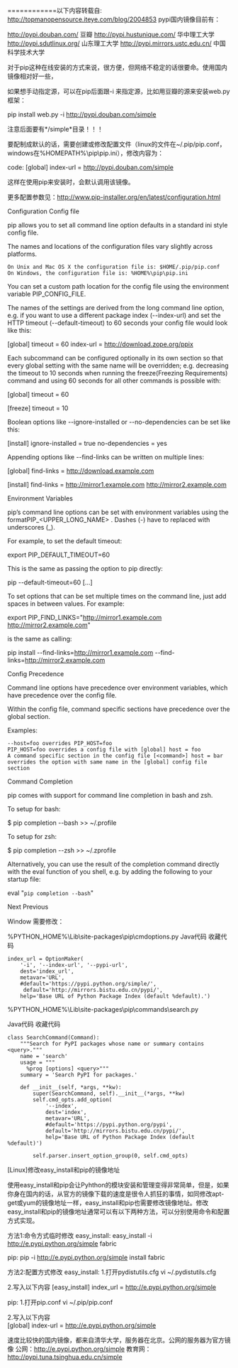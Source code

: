 ============以下内容转载自: http://topmanopensource.iteye.com/blog/2004853
pypi国内镜像目前有：

http://pypi.douban.com/  豆瓣
http://pypi.hustunique.com/  华中理工大学
http://pypi.sdutlinux.org/  山东理工大学
http://pypi.mirrors.ustc.edu.cn/  中国科学技术大学

对于pip这种在线安装的方式来说，很方便，但网络不稳定的话很要命。使用国内镜像相对好一些，

如果想手动指定源，可以在pip后面跟-i 来指定源，比如用豆瓣的源来安装web.py框架：

pip install web.py -i http://pypi.douban.com/simple

注意后面要有*/simple*目录！！！

要配制成默认的话，需要创建或修改配置文件（linux的文件在~/.pip/pip.conf，windows在%HOMEPATH%\pip\pip.ini），修改内容为：

code:
[global]
index-url = http://pypi.douban.com/simple

这样在使用pip来安装时，会默认调用该镜像。

更多配置参数见：http://www.pip-installer.org/en/latest/configuration.html

Configuration
Config file

pip allows you to set all command line option defaults in a standard ini style config file.

The names and locations of the configuration files vary slightly across platforms.

    On Unix and Mac OS X the configuration file is: $HOME/.pip/pip.conf
    On Windows, the configuration file is: %HOME%\pip\pip.ini

You can set a custom path location for the config file using the environment variable PIP_CONFIG_FILE.

The names of the settings are derived from the long command line option, e.g. if you want to use a different package index (--index-url) and set the HTTP timeout (--default-timeout) to 60 seconds your config file would look like this:

[global]
timeout = 60
index-url = http://download.zope.org/ppix

Each subcommand can be configured optionally in its own section so that every global setting with the same name will be overridden; e.g. decreasing the timeout to 10 seconds when running the freeze(Freezing Requirements) command and using 60 seconds for all other commands is possible with:

[global]
timeout = 60

[freeze]
timeout = 10

Boolean options like --ignore-installed or --no-dependencies can be set like this:

[install]
ignore-installed = true
no-dependencies = yes

Appending options like --find-links can be written on multiple lines:

[global]
find-links =
    http://download.example.com

[install]
find-links =
    http://mirror1.example.com
    http://mirror2.example.com

Environment Variables

pip’s command line options can be set with environment variables using the formatPIP_<UPPER_LONG_NAME> . Dashes (-) have to replaced with underscores (_).

For example, to set the default timeout:

export PIP_DEFAULT_TIMEOUT=60

This is the same as passing the option to pip directly:

pip --default-timeout=60 [...]

To set options that can be set multiple times on the command line, just add spaces in between values. For example:

export PIP_FIND_LINKS="http://mirror1.example.com http://mirror2.example.com"

is the same as calling:

pip install --find-links=http://mirror1.example.com --find-links=http://mirror2.example.com

Config Precedence

Command line options have precedence over environment variables, which have precedence over the config file.

Within the config file, command specific sections have precedence over the global section.

Examples:

    --host=foo overrides PIP_HOST=foo
    PIP_HOST=foo overrides a config file with [global] host = foo
    A command specific section in the config file [<command>] host = bar overrides the option with same name in the [global] config file section

Command Completion

pip comes with support for command line completion in bash and zsh.

To setup for bash:

$ pip completion --bash >> ~/.profile

To setup for zsh:

$ pip completion --zsh >> ~/.zprofile

Alternatively, you can use the result of the completion command directly with the eval function of you shell, e.g. by adding the following to your startup file:

eval "`pip completion --bash`"

Next  Previous


Window 需要修改：

%PYTHON_HOME%\Lib\site-packages\pip\cmdoptions.py
Java代码  收藏代码

    index_url = OptionMaker(  
        '-i', '--index-url', '--pypi-url',  
        dest='index_url',  
        metavar='URL',  
        #default='https://pypi.python.org/simple/',  
         default='http://mirrors.bistu.edu.cn/pypi/',  
        help='Base URL of Python Package Index (default %default).')  

 

%PYTHON_HOME%\Lib\site-packages\pip\commands\search.py

 
Java代码  收藏代码

    class SearchCommand(Command):  
        """Search for PyPI packages whose name or summary contains <query>."""  
        name = 'search'  
        usage = """  
          %prog [options] <query>"""  
        summary = 'Search PyPI for packages.'  
      
        def __init__(self, *args, **kw):  
            super(SearchCommand, self).__init__(*args, **kw)  
            self.cmd_opts.add_option(  
                '--index',  
                dest='index',  
                metavar='URL',  
                #default='https://pypi.python.org/pypi',  
                default='http://mirrors.bistu.edu.cn/pypi/',  
                help='Base URL of Python Package Index (default %default)')  
      
            self.parser.insert_option_group(0, self.cmd_opts)  

 
[Linux]修改easy_install和pip的镜像地址

使用easy_install和pip会让Pyhthon的模块安装和管理变得非常简单，但是，如果你身在国内的话，从官方的镜像下载的速度是很令人抓狂的事情，如同修改apt-get或yum的镜像地址一样，easy_install和pip也需要修改镜像地址。修改easy_install和pip的镜像地址通常可以有以下两种方法，可以分别使用命令和配置方式实现。

方法1:命令方式临时修改
easy_install:
easy_install -i http://e.pypi.python.org/simple fabric

pip:
pip -i http://e.pypi.python.org/simple install fabric

 

方法2:配置方式修改
easy_install:
1.打开pydistutils.cfg
vi ~/.pydistutils.cfg

2.写入以下内容
[easy_install]
index_url = http://e.pypi.python.org/simple

pip:
1.打开pip.conf
vi ~/.pip/pip.conf

2.写入以下内容	
[global]
index-url = http://e.pypi.python.org/simple

速度比较快的国内镜像，都来自清华大学，服务器在北京。公网的服务器为官方镜像
公网：http://e.pypi.python.org/simple
教育网：http://pypi.tuna.tsinghua.edu.cn/simple